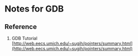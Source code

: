 Notes for GDB
=====================



Reference
--------------------
1. GDB Tutorial [http://web.eecs.umich.edu/~sugih/pointers/summary.html](http://web.eecs.umich.edu/~sugih/pointers/summary.html)

